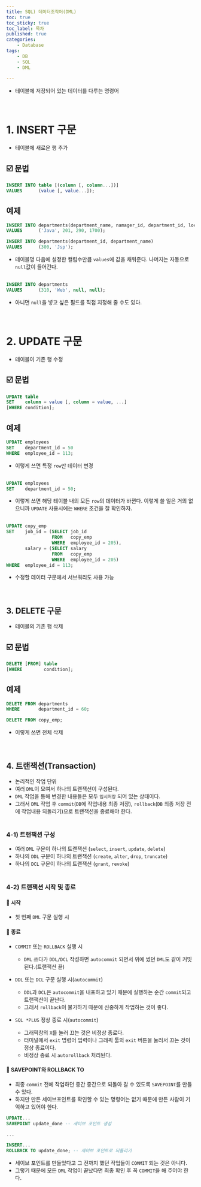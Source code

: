 ```yaml
---
title: SQL) 데이터조작어(DML)
toc: true
toc_sticky: true
toc_label: 목차
published: true
categories:
    - Database
tags:
    - DB
    - SQL
    - DML
    
---
```

* 테이블에 저장되어 있는 데이터를 다루는 명령어<br><br><br>

# 1. INSERT 구문
* 테이블에 새로운 행 추가

## ☑️ 문법

```sql
INSERT INTO table [(column [, column...])]
VALUES      (value [, value...]);
```

## 예제

```sql
INSERT INTO departments(department_name, namager_id, department_id, location_id)
VALUES      ('Java', 201, 290, 1700);
```
```sql
INSERT INTO departments(department_id, department_name)
VALUES      (300, 'Jsp');
```
* 테이블명 다음에 설정한 컬럼수만큼 `values`에 값을 채워준다. 나머지는 자동으로 `null`값이 들어간다.<br><br>

```sql
INSERT INTO departments
VALUES      (310, 'Web', null, null);
```
* 아니면 `null`을 넣고 싶은 필드를 직접 지정해 줄 수도 있다.<br><br><br>

# 2. UPDATE 구문
* 테이블이 기존 행 수정

## ☑️ 문법

```sql
UPDATE table
SET    column = value [, column = value, ...]
[WHERE condition];
```

## 예제

```sql
UPDATE employees
SET    department_id = 50
WHERE  employee_id = 113;
```
* 이렇게 쓰면 특정 `row`만 데이터 변경<br><br>

```sql
UPDATE employees
SET    department_id = 50;
```
* 이렇게 쓰면 해당 테이블 내의 모든 `row`의 데이터가 바뀐다. 이렇게 쓸 일은 거의 없으니까 `UPDATE` 사용시에는 `WHERE` 조건을 잘 확인하자.<br><br>

```sql
UPDATE copy_emp
SET    job_id = (SELECT job_id
                 FROM   copy_emp
                 WHERE  employee_id = 205),
       salary = (SELECT salary
                 FROM   copy_emp
                 WHERE  employee_id = 205)
WHERE  employee_id = 113;
```
* 수정할 데이터 구문에서 서브쿼리도 사용 가능<br><br><br>

## 3. DELETE 구문
* 테이블의 기존 행 삭제

## ☑️ 문법

```sql
DELETE [FROM] table
[WHERE        condition];
```

## 예제

```sql
DELETE FROM departments
WHERE       department_id = 60;
```
```sql
DELETE FROM copy_emp;
```
* 이렇게 쓰면 전체 삭제<br><br><br>

## 4. 트랜잭션(Transaction)
* 논리적인 작업 단위
* 여러 `DML`이 모여서 하나의 트랜잭션이 구성된다.
* `DML` 작업을 통해 변경한 내용들은 모두 `임시저장` 되어 있는 상태이다. 
* 그래서 `DML` 작업 후 `commit`(`DB`에 작업내용 최종 저장), `rollback`(`DB` 최종 저장 전에 작업내용 되돌리기)으로 트랜잭션을 종료해야 한다.<br><br>

### 4-1) 트랜잭션 구성
* 여러 `DML` 구문이 하나의 트랜잭션 (`select`, `insert`, `update`, `delete`)
* 하나의 `DDL` 구문이 하나의 트랜잭션 (`create`, `alter`, `drop`, `truncate`)
* 하나의 `DCL` 구문이 하나의 트랜잭션 (`grant`, `revoke`)<br><br>

### 4-2) 트랜잭션 시작 및 종료
#### 🔸 시작
* 첫 번째 `DML` 구문 실행 시

#### 🔸 종료
* `COMMIT` 또는 `ROLLBACK` 실행 시
    * `DML` 쓰다가 `DDL/DCL` 작성하면 `autocommit` 되면서 위에 썼던 `DML`도 같이 커밋된다.(트랜잭션 끝)
    
* `DDL` 또는 `DCL` 구문 실행 시(`autocommit`)
    * `DDL`과 `DCL`은 `autocommit`을 내포하고 있기 때문에 실행하는 순간 `commit`되고 트랜잭션이 끝난다. 
    * 그래서 `rollback`이 불가하기 때문에 신중하게 작업하는 것이 좋다. 

* `SQL *PLUS` 정상 종료 시(`autocommit`)
    * 그래픽창의 `X`를 눌러 끄는 것은 비정상 종료다. 
    * 터미널에서 `exit` 명령어 입력이나 그래픽 툴의 `exit` 버튼을 눌러서 끄는 것이 정상 종료이다.
    * 비정상 종료 시 `autorollback` 처리된다.
    
#### 🔸 SAVEPOINT와 ROLLBACK TO
* 최종 `commit` 전에 작업하던 중간 중간으로 되돌아 갈 수 있도록 `SAVEPOINT`를 만들 수 있다.
* 하지만 만든 세이브포인트를 확인할 수 있는 명령어는 없기 때문에 만든 사람이 기억하고 있어야 한다.

```sql
UPDATE...
SAVEPOINT update_done -- 세이브 포인트 생성

...

INSERT...
ROLLBACK TO update_done; -- 세이브 포인트로 되돌리기
```

* 세이브 포인트를 만들었다고 그 전까지 했던 작업들이 `COMMIT` 되는 것은 아니다. 
* 그렇기 때문에 모든 `DML` 작업이 끝났다면 최종 확인 후 꼭 `COMMIT`을 해 주어야 한다.
